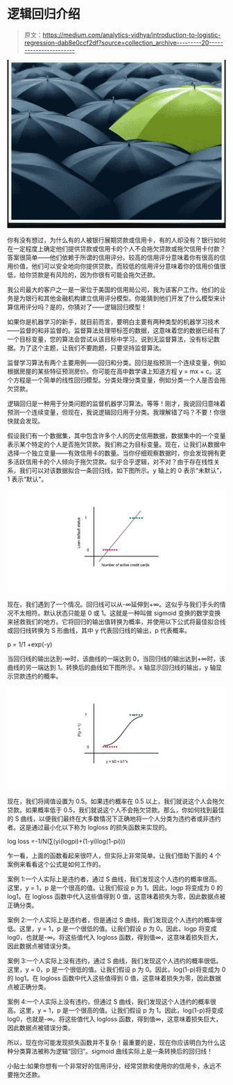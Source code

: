 # 逻辑回归介绍

> 原文：<https://medium.com/analytics-vidhya/introduction-to-logistic-regression-dab8e0ccf2df?source=collection_archive---------20----------------------->

![](img/eb997d95aa7a91ffe02e7c56581ef8c5.png)

你有没有想过，为什么有的人被银行展期贷款或信用卡，有的人却没有？银行如何在一定程度上确定他们提供贷款或信用卡的个人不会拖欠贷款或拖欠信用卡付款？答案很简单——他们依赖于所谓的信用评分。较高的信用评分意味着你有很高的信用价值，他们可以安全地向你提供贷款，而较低的信用评分意味着你的信用价值很低，给你贷款是有风险的，因为你很有可能会拖欠还款。

我公司最大的客户之一是一家位于美国的信用局公司，我为该客户工作。他们的业务是为银行和其他金融机构建立信用评分模型。你能猜到他们开发了什么模型来计算信用评分吗？是的，你猜对了——逻辑回归模型！

如果你是机器学习的新手，就目前而言，要明白主要有两种类型的机器学习技术——监督的和非监督的。监督算法处理带标签的数据，这意味着您的数据已经有了一个目标变量，您的算法会尝试从该目标中学习。说到无监督算法，没有标记数据。为了这个主题，让我们不要跑题，只要坚持监督算法。

监督学习算法有两个主要用例——回归和分类。回归是指预测一个连续变量，例如根据房屋的某些特征预测房价。你可能在高中数学课上知道方程 y = mx + c。这个方程是一个简单的线性回归模型。分类处理分类变量，例如分类一个人是否会拖欠贷款。

逻辑回归是一种用于分类问题的监督机器学习算法。等等！刚才，我说回归意味着预测一个连续变量，但现在，我说逻辑回归用于分类。我理解错了吗？不要！你很快就会发现。

假设我们有一个数据集，其中包含许多个人的历史信用数据，数据集中的一个变量表示某个特定的个人是否拖欠贷款。我们称之为目标变量。现在，让我们从数据中选择一个独立变量——有效信用卡的数量。当你仔细观察数据时，你会发现拥有更多活跃信用卡的个人倾向于拖欠贷款。似乎合乎逻辑，对不对？由于存在线性关系，我们可以对该数据拟合一条回归线，如下图所示。y 轴上的 0 表示“未默认”，1 表示“默认”。

![](img/7ddf0750a467ac5f7944410003351b2e.png)

现在，我们遇到了一个情况。回归线可以从-∞延伸到+∞。这似乎与我们手头的情况不太相符。默认状态只能是 0 或 1。这就是一种叫做 sigmoid 变换的数学变换来拯救我们的地方。它将回归的输出值转换为概率，并使用以下公式将最佳拟合线或回归线转换为 S 形曲线，其中 y 代表回归线的输出，p 代表概率。

p = 1/1 +exp(-y)

当回归线的输出达到-∞时，该曲线的一端达到 0，当回归线的输出达到+∞时，该曲线的另一端达到 1。转换后的曲线如下图所示。x 轴显示回归线的输出，y 轴显示贷款违约的概率。

![](img/53ba329eeddb9e8439e8e6c75e5195ac.png)

现在，我们将阈值设置为 0.5。如果违约概率在 0.5 以上，我们就说这个人会拖欠贷款。如果概率低于 0.5，我们就说这个人不会拖欠贷款。那么，你如何找到最佳的 S 曲线，以便我们最终在大多数情况下正确地将一个人分类为违约者或非违约者。这是通过最小化以下称为 logloss 的损失函数来实现的。

log loss =-1/N(∑(yi(logpi)+(1-yi)log(1-pi)))

乍一看，上面的函数看起来很吓人，但实际上非常简单。让我们借助下面的 4 个案例来看看这个公式是如何工作的。

案例 1:一个人实际上是违约者，通过 S 曲线，我们发现这个人违约的概率很高。这里，y = 1，p 是一个很高的值。让我们假设 p 为 1。因此，logp 将变成为 0 的 log1。在 logloss 函数中代入这些值得到 0 值，这意味着损失为零，因此数据点被正确分类。

案例 2:一个人实际上是违约者，但是通过 S 曲线，我们发现这个人违约的概率很低。这里，y = 1，p 是一个很低的值。让我们假设 p 为 0。因此，logp 将变成 log0，也就是-∞。将这些值代入 logloss 函数，得到值∞，这意味着损失巨大，因此数据点被错误分类。

案例 3:一个人实际上没有违约，通过 S 曲线，我们发现这个人违约的概率很低。这里，y = 0，p 是一个很低的值。让我们假设 p 为 0。因此，log(1-p)将变成为 0 的 log1。在 logloss 函数中代入这些值得到 0 值，这意味着损失为零，因此数据点被正确分类。

案例 4:一个人实际上没有违约，但通过 S 曲线，我们发现这个人违约的概率很高。这里，y = 1，p 是一个很高的值。让我们假设 p 为 1。因此，log(1-p)将变成 log0，也就是-∞。将这些值代入 logloss 函数，得到值∞，这意味着损失巨大，因此数据点被错误分类。

所以，现在你可能发现损失函数并不复杂！最重要的是，现在你应该明白为什么这种分类算法被称为逻辑“回归”。sigmoid 曲线实际上是一条转换后的回归线！

小贴士:如果你想有一个非常好的信用评分，经常贷款和使用你的信用卡，永远不要拖欠还款。
